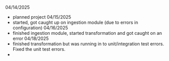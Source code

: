 04/14/2025
- planned project
04/15/2025
- started, got caught up on ingestion module (due to errors in configuration)
04/16/2025
- finished ingestion module, started transformation and got caught on an error
04/18/2025
- finished transformation but was running in to unit/integration test errors. Fixed the unit test errors. 
- 